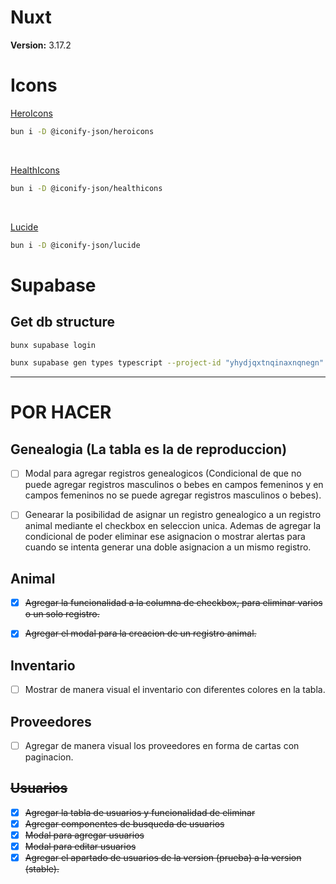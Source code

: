 # Nuxt

**Version:** 3.17.2

# Icons

[HeroIcons](https://icon-sets.iconify.design/heroicons/)

```bash
bun i -D @iconify-json/heroicons
```

<br>

[HealthIcons](https://icon-sets.iconify.design/healthicons/)

```bash
bun i -D @iconify-json/healthicons
```

<br>

[Lucide](https://icon-sets.iconify.design/lucide/)

```bash
bun i -D @iconify-json/lucide
```

# Supabase

## Get db structure

```bash
bunx supabase login
```

```bash
bunx supabase gen types typescript --project-id "yhydjqxtnqinaxnqnegn" --schema public > types/supabase.ts
```

---

# POR HACER

## Genealogia (La tabla es la de reproduccion)

- [ ] Modal para agregar registros genealogicos (Condicional de que no puede agregar registros masculinos o bebes en campos femeninos y en campos femeninos no se puede agregar registros masculinos o bebes).

- [ ] Genearar la posibilidad de asignar un registro genealogico a un registro animal mediante el checkbox en seleccion unica. Ademas de agregar la condicional de poder eliminar ese asignacion o mostrar alertas para cuando se intenta generar una doble asignacion a un mismo registro.

## Animal

- [X] <s>Agregar la funcionalidad a la columna de checkbox, para eliminar varios o un solo registro.</s>

- [X] <s>Agregar el modal para la creacion de un registro animal.</s>

## Inventario

- [ ] Mostrar de manera visual el inventario con diferentes colores en la tabla.

## Proveedores

- [ ] Agregar de manera visual los proveedores en forma de cartas con paginacion.

## <s>Usuarios</s>

- [X] <s>Agregar la tabla de usuarios y funcionalidad de eliminar</s>
- [X] <s>Agregar componentes de busqueda de usuarios</s>
- [X] <s>Modal para agregar usuarios</s>
- [X] <s>Modal para editar usuarios</s>
- [X] <s>Agregar el apartado de usuarios de la version (prueba) a la version (stable).</s>
